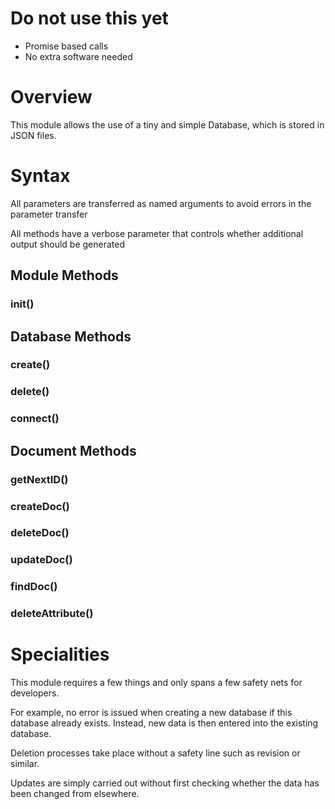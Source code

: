 # Do not use this yet

- Promise based calls
- No extra software needed

# Overview
This module allows the use of a tiny and simple Database, which is stored in JSON files. 

# Syntax
All parameters are transferred as named arguments to avoid errors in the parameter transfer

All methods have a verbose parameter that controls whether additional output should be generated


## Module Methods

### init()

## Database Methods

### create()

### delete()

### connect()

## Document Methods

### getNextID()

### createDoc()

### deleteDoc()
    
### updateDoc()
    
### findDoc()

### deleteAttribute()

# Specialities
This module requires a few things and only spans a few safety nets for developers.

For example, no error is issued when creating a new database if this database already exists. Instead, new data is then entered into the existing database.

Deletion processes take place without a safety line such as revision or similar.

Updates are simply carried out without first checking whether the data has been changed from elsewhere.